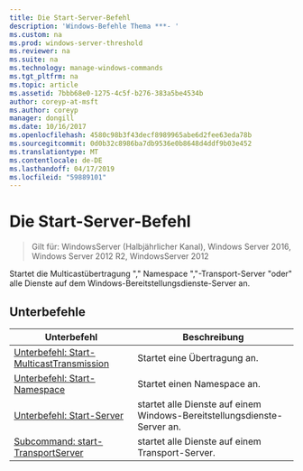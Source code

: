 ```yaml
---
title: Die Start-Server-Befehl
description: 'Windows-Befehle Thema ***- '
ms.custom: na
ms.prod: windows-server-threshold
ms.reviewer: na
ms.suite: na
ms.technology: manage-windows-commands
ms.tgt_pltfrm: na
ms.topic: article
ms.assetid: 7bbb68e0-1275-4c5f-b276-383a5be4534b
author: coreyp-at-msft
ms.author: coreyp
manager: dongill
ms.date: 10/16/2017
ms.openlocfilehash: 4580c98b3f43decf8989965abe6d2fee63eda78b
ms.sourcegitcommit: 0d0b32c8986ba7db9536e0b8648d4ddf9b03e452
ms.translationtype: MT
ms.contentlocale: de-DE
ms.lasthandoff: 04/17/2019
ms.locfileid: "59889101"
---
```

# <a name="the-start-server-command"></a>Die Start-Server-Befehl

>Gilt für: WindowsServer (Halbjährlicher Kanal), Windows Server 2016, Windows Server 2012 R2, WindowsServer 2012

Startet die Multicastübertragung "," Namespace ","-Transport-Server "oder" alle Dienste auf dem Windows-Bereitstellungsdienste-Server an.
## <a name="subcommands"></a>Unterbefehle
|Unterbefehl|Beschreibung|
|-------|--------|
|[Unterbefehl: Start-MulticastTransmission](subcommand-start-multicasttransmission.md)|Startet eine Übertragung an.|
|[Unterbefehl: Start-Namespace](subcommand-start-namespace.md)|Startet einen Namespace an.|
|[Unterbefehl: Start-Server](subcommand-start-server.md)|startet alle Dienste auf einem Windows-Bereitstellungsdienste-Server an.|
|[Subcommand: start-TransportServer](subcommand-start-transportserver.md)|startet alle Dienste auf einem Transport-Server.|

